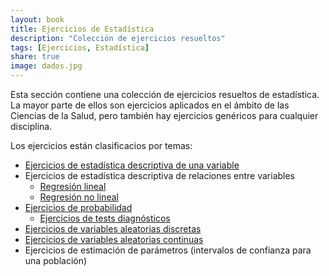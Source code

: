 ```yaml
---
layout: book
title: Ejercicios de Estadística
description: "Colección de ejercicios resueltos"
tags: [Ejercicios, Estadística]
share: true
image: dados.jpg
---
```


Esta sección contiene una colección de ejercicios resueltos de estadística. 
La mayor parte de ellos son ejercicios aplicados en el ámbito de las Ciencias de la Salud, pero también hay ejercicios genéricos para cualquier disciplina.

Los ejercicios están clasificacios por temas:

- [Ejercicios de estadística descriptiva de una variable](/estadistica/ejercicios/descriptiva.html)
- Ejercicios de estadística descriptiva de relaciones entre variables
	- [Regresión lineal](/estadistica/ejercicios/regresion-lineal.html)
	- [Regresión no lineal](/estadistica/ejercicios/regresion-no-lineal.html)	
- [Ejercicios de probabilidad](/estadistica/ejercicios/probabilidad.html)
	- [Ejercicios de tests diagnósticos](/estadistica/ejercicios/tests-diagnosticos.html)
- [Ejercicios de variables aleatorias discretas](/estadistica/ejercicios/variables-aleatorias-discretas.html)
- [Ejercicios de variables aleatorias continuas](/estadistica/ejercicios/variables-aleatorias-continuas.html)
- Ejercicios de estimación de parámetros (intervalos de confianza para una población)